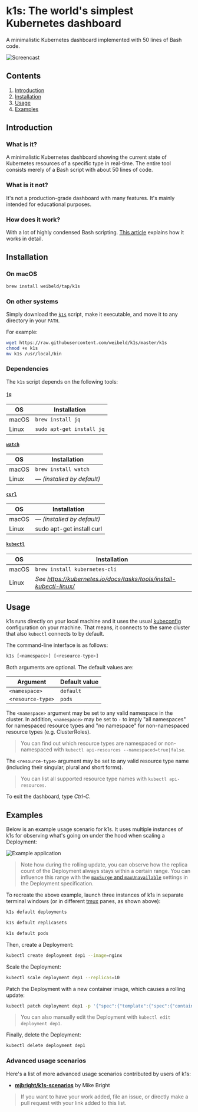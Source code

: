 # k1s: The world's simplest Kubernetes dashboard

A minimalistic Kubernetes dashboard implemented with 50 lines of Bash code.

![Screencast](https://raw.githubusercontent.com/weibeld/k1s/master/assets/screencast-1.gif)

## Contents

1. [Introduction](#introduction)
1. [Installation](#installation)
1. [Usage](#usage)
1. [Examples](#examples)

## Introduction

### What is it?

A minimalistic Kubernetes dashboard showing the current state of Kubernetes resources of a specific type in real-time. The entire tool consists merely of a Bash script with about 50 lines of code.

### What is it not?

It's not a production-grade dashboard with many features. It's mainly intended for educational purposes.

### How does it work?

With a lot of highly condensed Bash scripting. [This article](https://itnext.io/the-worlds-simplest-kubernetes-dashboard-k1s-4246e03191df) explains how it works in detail.

## Installation

### On macOS

```bash
brew install weibeld/tap/k1s
```

### On other systems

Simply download the [`k1s`](k1s) script, make it executable, and move it to any directory in your `PATH`.

For example:

```bash
wget https://raw.githubusercontent.com/weibeld/k1s/master/k1s
chmod +x k1s
mv k1s /usr/local/bin
```

### Dependencies

The `k1s` script depends on the following tools:

#### [`jq`](https://stedolan.github.io/jq/)

| OS    | Installation              |
|-------|---------------------------|
| macOS | `brew install jq`         |
| Linux | `sudo apt-get install jq` |

#### [`watch`](https://linux.die.net/man/1/watch)

| OS    | Installation               |
|-------|----------------------------|
| macOS | `brew install watch`       |
| Linux | — _(installed by default)_ |


#### [`curl`](https://curl.haxx.se/)

| OS    | Installation               |
|-------|----------------------------|
| macOS | — _(installed by default)_ |
| Linux | sudo apt-get install curl  |

#### [`kubectl`](https://kubernetes.io/docs/tasks/tools/install-kubectl/)

| OS    | Installation                                                        |
|-------|---------------------------------------------------------------------|
| macOS | `brew install kubernetes-cli`                                       |
| Linux | _See https://kubernetes.io/docs/tasks/tools/install-kubectl-linux/_ |

## Usage

k1s runs directly on your local machine and it uses the usual [kubeconfig](https://kubernetes.io/docs/concepts/configuration/organize-cluster-access-kubeconfig/) configuration on your machine. That means, it connects to the same cluster that also `kubectl` connects to by default.

The command-line interface is as follows:

```bash
k1s [<namespace>] [<resource-type>]
```

Both arguments are optional. The default values are:

| Argument          | Default value |
|-------------------|---------------|
| `<namespace>`     | `default`     |
| `<resource-type>` | `pods`        |

The `<namespace>` argument may be set to any valid namespace in the cluster. In addition, `<namespace>` may be set to `-` to imply "all namespaces" for namespaced resource types and "no namespace" for non-namespaced resource types (e.g. ClusterRoles).

> You can find out which resource types are namespaced or non-namespaced with `kubectl api-resources --namespaced=true|false`.

The `<resource-type>` argument may be set to any valid resource type name (including their singular, plural and short forms).

> You can list all supported resource type names with `kubectl api-resources`.

To exit the dashboard, type _Ctrl-C_.

## Examples

Below is an example usage scenario for k1s. It uses multiple instances of k1s for observing what's going on under the hood when scaling a Deployment:

![Example application](https://raw.githubusercontent.com/weibeld/k1s/master/assets/screencast-2.gif)

> Note how during the rolling update, you can observe how the replica count of the Deployment always stays within a certain range. You can influence this range with the [`maxSurge` and `maxUnavailable`](https://kubernetes.io/docs/concepts/workloads/controllers/deployment/#rolling-update-deployment) settings in the Deployment specification.

To recreate the above example, launch three instances of k1s in separate terminal windows (or in different [tmux](https://github.com/tmux/tmux/wiki) panes, as shown above):

```bash
k1s default deployments
```

```bash
k1s default replicasets
```

```bash
k1s default pods
```

Then, create a Deployment:

```bash
kubectl create deployment dep1 --image=nginx
```

Scale the Deployment:

```bash
kubectl scale deployment dep1 --replicas=10
```

Patch the Deployment with a new container image, which causes a rolling update:

```bash
kubectl patch deployment dep1 -p '{"spec":{"template":{"spec":{"containers":[{"name":"nginx","image":"nginx:1.19.0"}]}}}}'
```

> You can also manually edit the Deployment with `kubectl edit deployment dep1`.

Finally, delete the Deployment:

```bash
kubectl delete deployment dep1
```

### Advanced usage scenarios

Here's a list of more advanced usage scenarios contributed by users of k1s:

- [**mjbright/k1s-scenarios**](https://github.com/mjbright/k1s-scenarios) by Mike Bright

> If you want to have your work added, file an issue, or directly make a pull request with your link added to this list.
